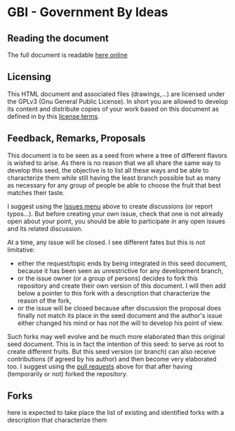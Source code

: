 # GBI - Government By Ideas

## Reading the document
The full document is readable [here online](https://govbyideas.github.io/gbi/)

## Licensing
This HTML document and associated files (drawings,...) are licensed under the GPLv3 (Gnu General Public License). 
In short you are allowed to develop its content and distribute copies of your work based on this
document as defined in by this [license terms](https://github.com/govbyideas/gbi/blob/master/docs/gpl-3.0.txt).

## Feedback, Remarks, Proposals
This document is to be seen as a seed from where a tree of different flavors is wished to arise.
As there is no reason that we all share the same way to develop this seed, the objective is to list
all these ways and be able to characterize them while still having the least branch possible
but as many as necessary for any group of people be able to choose the fruit that best
matches their taste.

I suggest using the [Issues menu](https://github.com/govbyideas/gbi/issues)
above to create discussions (or report typos...). But before creating
your own issue, check that one is not already open about your point, you should be able to participate
in any open issues and its related discussion.

At a time, any issue will be closed. I see different fates but this is not limitative:
- either the request/topic ends by being integrated in this seed document, because it has been seen as
unrestrictive for any development branch,
- or the issue owner (or a group of persons) decides to fork this repository and create their own version
of this document. I will then add below a pointer to this fork with a description that characterize
the reason of the fork,
- or the issue will be closed because after discussion the proposal does finally not match its place in the
seed document and the author's issue either changed his mind or has not the will to develop his point of view.

Such forks may well evolve and be much more elaborated than this original seed document. This is in fact
the intention of this seed: to serve as root to create different fruits. But this seed version (or branch)
can also receive contributions (if agreed by his author) and then become very elaborated too. I suggest
using the [pull requests](https://github.com/govbyideas/gbi/pulls) above for that after having (temporarily or not)
forked the repository.

## Forks
here is expected to take place the list of existing and identified forks with a description that characterize them

